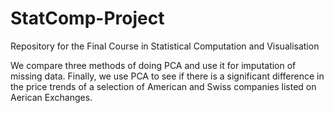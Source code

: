 # StatComp-Project
Repository for the Final Course in Statistical Computation and Visualisation

We compare three methods of doing PCA and use it for imputation of missing data. Finally, we use PCA to see if there is a significant difference in the price trends of a selection of American and Swiss companies listed on Aerican Exchanges.
